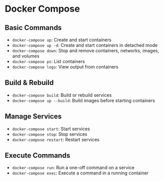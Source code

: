 
# Docker Compose

## Basic Commands

* `docker-compose up`: Create and start containers
* `docker-compose up -d`: Create and start containers in detached mode
* `docker-compose down`: Stop and remove containers, networks, images, and volumes
* `docker-compose ps`: List containers
* `docker-compose logs`: View output from containers

## Build & Rebuild

* `docker-compose build`: Build or rebuild services
* `docker-compose up --build`: Build images before starting containers

## Manage Services

* `docker-compose start`: Start services
* `docker-compose stop`: Stop services
* `docker-compose restart`: Restart services

## Execute Commands

* `docker-compose run`: Run a one-off command on a service
* `docker-compose exec`: Execute a command in a running container

